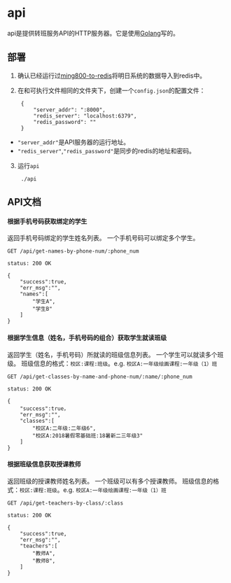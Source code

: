 # api

api是提供转班服务API的HTTP服务器。它是使用[Golang](https://golang.org)写的。

## 部署
1. 确认已经运行过[ming800-to-redis](https://github.com/shchnmz/ming/tree/master/tools/ming800-to-redis)将明日系统的数据导入到redis中。

2. 在和可执行文件相同的文件夹下，创建一个`config.json`的配置文件：

        {
            "server_addr": ":8000",
            "redis_server": "localhost:6379",
            "redis_password": ""
        }

* `"server_addr"`是API服务器的运行地址。
* `"redis_server"`,`"redis_password"`是同步的redis的地址和密码。

3. 运行`api`

        ./api


## API文档 

#### 根据手机号码获取绑定的学生

返回手机号码绑定的学生姓名列表。
一个手机号码可以绑定多个学生。

    GET /api/get-names-by-phone-num/:phone_num

    status: 200 OK

    {
        "success":true,
        "err_msg":"",
        "names":[
            "学生A",
            "学生B"
        ]
    }

#### 根据学生信息（姓名，手机号码的组合）获取学生就读班级

返回学生（姓名，手机号码）所就读的班级信息列表。
一个学生可以就读多个班级。
班级信息的格式：`校区:课程:班级`。e.g. `校区A:一年级绘画课程:一年级（1）班`

    GET /api/get-classes-by-name-and-phone-num/:name/:phone_num

    status: 200 OK

    {
        "success":true，
        "err_msg":"",
        "classes":[
            "校区A:二年级:二年级6",
            "校区A:2018暑假零基础班:18暑新二三年级3"
        ]
    }

#### 根据班级信息获取授课教师

返回班级的授课教师姓名列表。
一个班级可以有多个授课教师。
班级信息的格式：`校区:课程:班级`。e.g. `校区A:一年级绘画课程:一年级（1）班`

    GET /api/get-teachers-by-class/:class

    status: 200 OK

    {
        "success":true,
        "err_msg":"",
        "teachers":[
            "教师A",
            "教师B",
        ]
    }

